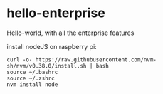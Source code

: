 # hello-enterprise
Hello-world, with all the enterprise features

install nodeJS on raspberry pi:

```
curl -o- https://raw.githubusercontent.com/nvm-sh/nvm/v0.38.0/install.sh | bash
source ~/.bashrc
source ~/.zshrc
nvm install node
```


